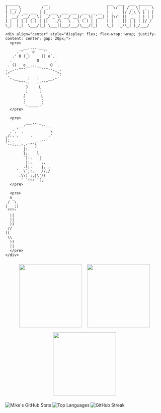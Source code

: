 ```
______           __                          ___  ___  ___ ______
| ___ \         / _|                         |  \/  | / _ \|  _  \
| |_/ / __ ___ | |_ ___  ___ ___  ___  _ __  | .  . |/ /_\ \ | | |
|  __/ '__/ _ \|  _/ _ \/ __/ __|/ _ \| '__| | |\/| ||  _  | | | |
| |  | | | (_) | ||  __/\__ \__ \ (_) | |    | |  | || | | | |/ /
\_|  |_|  \___/|_| \___||___/___/\___/|_|    \_|  |_/\_| |_/___/

<div align="center" style="display: flex; flex-wrap: wrap; justify-content: center; gap: 20px;">
  <pre>
        __.....__
     .'" _  o    "`.
   .' O (_)     () o`.
  .           O       .
 . ()   o__...__    O  .
. _.--"""       """--._ .
:"                     ";
 `-.__    :   :    __.-'
      """-:   :-"""
         J     L
         :     :
        J       L
        :       :
        `._____.'
  </pre>

  <pre>
         ___..._
    _,--'       "`-.
  ,'.  .            \
,/:. .     .       .'
|;..  .      _..--'
`--:...-,-'""\
        |:.  `.
        l;.   l
        `|:.   |
         |:.   `.,
        .l;.    j, ,
     `. \`;:.   //,/
      .\\)`;,|\'/(
       ` `itz `(,
  </pre>

  <pre>
  n
 / `\
(___:)
 """"
  ||
  ||
  ))
 //
((
 \\
  ))
  ||
  </pre>
</div>
```

<div align="center" style="display: flex; flex-wrap: wrap; justify-content: center;">
  <img src="manamind-vid.gif" width="200" style="margin: 8px;" />
  <img src="mad-demo.gif" width="200" style="margin: 8px;" />
  <img src="satan-vid.gif" width="200" style="margin: 8px;" />
</div>

![Mike's GitHub Stats](https://github-readme-stats.vercel.app/api?username=Professor-MAD&show_icons=true&theme=radical)
![Top Languages](https://github-readme-stats.vercel.app/api/top-langs/?username=Professor-MAD&layout=compact&theme=radical)
![GitHub Streak](https://streak-stats.demolab.com?user=Professor-MAD&theme=radical)
